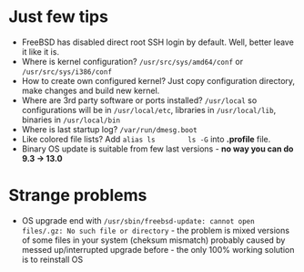 Just few tips
===
- FreeBSD has disabled direct root SSH login by default. Well, better leave it like it is.
- Where is kernel configuration? `/usr/src/sys/amd64/conf` or `/usr/src/sys/i386/conf`
- How to create own configured kernel? Just copy configuration directory, make changes and build new kernel.
- Where are 3rd party software or ports installed? `/usr/local` so configurations will be in `/usr/local/etc`, libraries in `/usr/local/lib`, binaries in `/usr/local/bin`
- Where is last startup log? `/var/run/dmesg.boot`
- Like colored file lists? Add `alias ls        ls -G` into **.profile** file.
- Binary OS update is suitable from few last versions - **no way you can do 9.3 -> 13.0**


Strange problems
===
- OS upgrade end with `/usr/sbin/freebsd-update: cannot open files/.gz: No such file or directory` - the problem is mixed versions of some files in your system (cheksum mismatch) probably caused by messed up/interrupted upgrade before - the only 100% working solution is to reinstall OS

